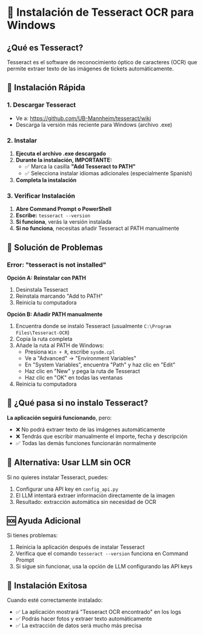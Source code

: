 # 📸 Instalación de Tesseract OCR para Windows

## ¿Qué es Tesseract?
Tesseract es el software de reconocimiento óptico de caracteres (OCR) que permite extraer texto de las imágenes de tickets automáticamente.

## 🚀 Instalación Rápida

### 1. Descargar Tesseract
- Ve a: https://github.com/UB-Mannheim/tesseract/wiki
- Descarga la versión más reciente para Windows (archivo .exe)

### 2. Instalar
1. **Ejecuta el archivo .exe descargado**
2. **Durante la instalación, IMPORTANTE:**
   - ✅ Marca la casilla **"Add Tesseract to PATH"**
   - ✅ Selecciona instalar idiomas adicionales (especialmente Spanish)
3. **Completa la instalación**

### 3. Verificar Instalación
1. **Abre Command Prompt o PowerShell**
2. **Escribe:** `tesseract --version`
3. **Si funciona**, verás la versión instalada
4. **Si no funciona**, necesitas añadir Tesseract al PATH manualmente

## 🔧 Solución de Problemas

### Error: "tesseract is not installed"

**Opción A: Reinstalar con PATH**
1. Desinstala Tesseract
2. Reinstala marcando "Add to PATH"
3. Reinicia tu computadora

**Opción B: Añadir PATH manualmente**
1. Encuentra donde se instaló Tesseract (usualmente `C:\Program Files\Tesseract-OCR`)
2. Copia la ruta completa
3. Añade la ruta al PATH de Windows:
   - Presiona `Win + R`, escribe `sysdm.cpl`
   - Ve a "Advanced" → "Environment Variables"
   - En "System Variables", encuentra "Path" y haz clic en "Edit"
   - Haz clic en "New" y pega la ruta de Tesseract
   - Haz clic en "OK" en todas las ventanas
4. Reinicia tu computadora

## 📱 ¿Qué pasa si no instalo Tesseract?

**La aplicación seguirá funcionando**, pero:
- ❌ No podrá extraer texto de las imágenes automáticamente
- ❌ Tendrás que escribir manualmente el importe, fecha y descripción
- ✅ Todas las demás funciones funcionarán normalmente

## 🤖 Alternativa: Usar LLM sin OCR

Si no quieres instalar Tesseract, puedes:
1. Configurar una API key en `config_api.py`
2. El LLM intentará extraer información directamente de la imagen
3. Resultado: extracción automática sin necesidad de OCR

## 🆘 Ayuda Adicional

Si tienes problemas:
1. Reinicia la aplicación después de instalar Tesseract
2. Verifica que el comando `tesseract --version` funciona en Command Prompt
3. Si sigue sin funcionar, usa la opción de LLM configurando las API keys

## 🎯 Instalación Exitosa

Cuando esté correctamente instalado:
- ✅ La aplicación mostrará "Tesseract OCR encontrado" en los logs
- ✅ Podrás hacer fotos y extraer texto automáticamente
- ✅ La extracción de datos será mucho más precisa 